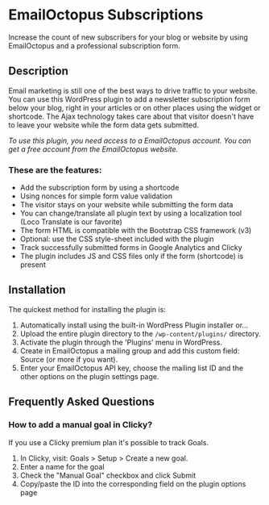 # EmailOctopus Subscriptions

Increase the count of new subscribers for your blog or website by using EmailOctopus and a professional subscription form.

## Description

Email marketing is still one of the best ways to drive traffic to your website. You can use this WordPress plugin to add a newsletter subscription form below your blog, right in your articles or on other places using the widget or shortcode. The Ajax technology takes care about that visitor doesn't have to leave your website while the form data gets submitted.

*To use this plugin, you need access to a EmailOctopus account. You can get a free account from the EmailOctopus website.*

### These are the features:

* Add the subscription form by using a shortcode
* Using nonces for simple form value validation
* The visitor stays on your website while submitting the form data
* You can change/translate all plugin text by using a localization tool (Loco Translate is our favorite)
* The form HTML is compatible with the Bootstrap CSS framework (v3)
* Optional: use the CSS style-sheet included with the plugin
* Track successfully submitted forms in Google Analytics and Clicky
* The plugin includes JS and CSS files only if the form (shortcode) is present

## Installation

The quickest method for installing the plugin is:

1. Automatically install using the built-in WordPress Plugin installer or...
1. Upload the entire plugin directory to the `/wp-content/plugins/` directory.
1. Activate the plugin through the 'Plugins' menu in WordPress.
1. Create in EmailOctopus a mailing group and add this custom field:  Source (or more if you want).
1. Enter your EmailOctopus API key, choose the mailing list ID and the other options on the plugin settings page.


## Frequently Asked Questions

### How to add a manual goal in Clicky?

If you use a Clicky premium plan it's possible to track Goals.

1. In Clicky, visit: Goals > Setup > Create a new goal.
1. Enter a name for the goal
1. Check the "Manual Goal" checkbox and click Submit
1. Copy/paste the ID into the corresponding field on the plugin options page
